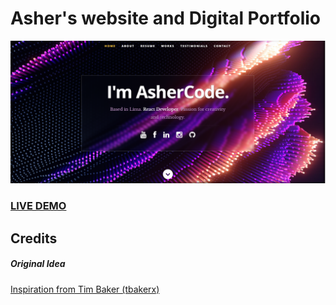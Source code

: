 # Asher's website and Digital Portfolio

![Asher's Website](resume-screenshot.png?raw=true "React JS Portfolio Stater Pack ")

### <a href="https://jolly-hugle-b11123.netlify.app/">LIVE DEMO</a>


## Credits

##### Original Idea

<a href="https://github.com/tbakerx/react-resume-template/blob/master/README.md">Inspiration from Tim Baker (tbakerx)</a>
